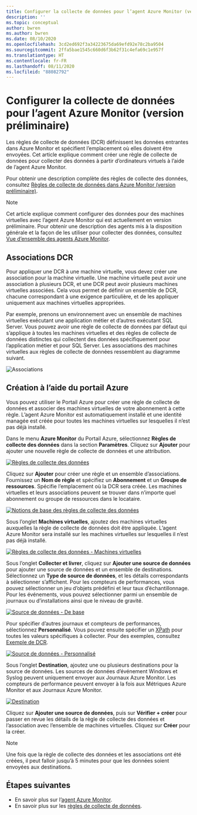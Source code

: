 ```yaml
---
title: Configurer la collecte de données pour l’agent Azure Monitor (version préliminaire)
description: ''
ms.topic: conceptual
author: bwren
ms.author: bwren
ms.date: 08/10/2020
ms.openlocfilehash: 3cd2ed692f3a34223675da69efd92e78c2ba9504
ms.sourcegitcommit: 2ffa5bae1545c660d6f3b62f31c4efa69c1e957f
ms.translationtype: HT
ms.contentlocale: fr-FR
ms.lasthandoff: 08/11/2020
ms.locfileid: "88082792"
---
```

# <a name="configure-data-collection-for-the-azure-monitor-agent-preview"></a>Configurer la collecte de données pour l’agent Azure Monitor (version préliminaire)
Les règles de collecte de données (DCR) définissent les données entrantes dans Azure Monitor et spécifient l’emplacement où elles doivent être envoyées. Cet article explique comment créer une règle de collecte de données pour collecter des données à partir d’ordinateurs virtuels à l’aide de l’agent Azure Monitor.

Pour obtenir une description complète des règles de collecte des données, consultez [Règles de collecte de données dans Azure Monitor (version préliminaire)](data-collection-rule-overview.md).

> [!NOTE]
> Cet article explique comment configurer des données pour des machines virtuelles avec l’agent Azure Monitor qui est actuellement en version préliminaire. Pour obtenir une description des agents mis à la disposition générale et la façon de les utiliser pour collecter des données, consultez [Vue d’ensemble des agents Azure Monitor](agents-overview.md).


## <a name="dcr-associations"></a>Associations DCR
Pour appliquer une DCR à une machine virtuelle, vous devez créer une association pour la machine virtuelle. Une machine virtuelle peut avoir une association à plusieurs DCR, et une DCR peut avoir plusieurs machines virtuelles associées. Cela vous permet de définir un ensemble de DCR, chacune correspondant à une exigence particulière, et de les appliquer uniquement aux machines virtuelles appropriées. 

Par exemple, prenons un environnement avec un ensemble de machines virtuelles exécutant une application métier et d’autres exécutant SQL Server. Vous pouvez avoir une règle de collecte de données par défaut qui s’applique à toutes les machines virtuelles et des règles de collecte de données distinctes qui collectent des données spécifiquement pour l’application métier et pour SQL Server. Les associations des machines virtuelles aux règles de collecte de données ressemblent au diagramme suivant.

![Associations](media/data-collection-rule-azure-monitor-agent/associations.png)

## <a name="create-using-the-azure-portal"></a>Création à l’aide du portail Azure
Vous pouvez utiliser le Portail Azure pour créer une règle de collecte de données et associer des machines virtuelles de votre abonnement à cette règle. L’agent Azure Monitor est automatiquement installé et une identité managée est créée pour toutes les machines virtuelles sur lesquelles il n’est pas déjà installé.

Dans le menu **Azure Monitor** du Portail Azure, sélectionnez **Règles de collecte des données** dans la section **Paramètres**. Cliquez sur **Ajouter** pour ajouter une nouvelle règle de collecte de données et une attribution.

[![Règles de collecte des données](media/azure-monitor-agent/data-collection-rules.png)](media/azure-monitor-agent/data-collection-rules.png#lightbox)

Cliquez sur **Ajouter** pour créer une règle et un ensemble d’associations. Fournissez un **Nom de règle** et spécifiez un **Abonnement** et un **Groupe de ressources**. Spécifie l’emplacement où la DCR sera créée. Les machines virtuelles et leurs associations peuvent se trouver dans n’importe quel abonnement ou groupe de ressources dans le locataire.

[![Notions de base des règles de collecte des données](media/azure-monitor-agent/data-collection-rule-basics.png)](media/azure-monitor-agent/data-collection-rule-basics.png#lightbox)

Sous l’onglet **Machines virtuelles**, ajoutez des machines virtuelles auxquelles la règle de collecte de données doit être appliquée. L’agent Azure Monitor sera installé sur les machines virtuelles sur lesquelles il n’est pas déjà installé.

[![Règles de collecte des données - Machines virtuelles](media/azure-monitor-agent/data-collection-rule-virtual-machines.png)](media/azure-monitor-agent/data-collection-rule-virtual-machines.png#lightbox)

Sous l’onglet **Collecter et livrer**, cliquez sur **Ajouter une source de données** pour ajouter une source de données et un ensemble de destinations. Sélectionnez un **Type de source de données**, et les détails correspondants à sélectionner s’affichent. Pour les compteurs de performances, vous pouvez sélectionner un jeu d’objets prédéfini et leur taux d’échantillonnage. Pour les événements, vous pouvez sélectionner parmi un ensemble de journaux ou d’installations ainsi que le niveau de gravité. 

[![Source de données - De base](media/azure-monitor-agent/data-collection-rule-data-source-basic.png)](media/azure-monitor-agent/data-collection-rule-data-source-basic.png#lightbox)


Pour spécifier d’autres journaux et compteurs de performances, sélectionnez **Personnalisé**. Vous pouvez ensuite spécifier un [XPath](https://www.w3schools.com/xml/xpath_syntax.asp) pour toutes les valeurs spécifiques à collecter. Pour des exemples, consultez [Exemple de DCR](data-collection-rule-overview.md#sample-data-collection-rule).

[![Source de données - Personnalisé](media/azure-monitor-agent/data-collection-rule-data-source-custom.png)](media/azure-monitor-agent/data-collection-rule-data-source-custom.png#lightbox)

Sous l’onglet **Destination**, ajoutez une ou plusieurs destinations pour la source de données. Les sources de données d’événement Windows et Syslog peuvent uniquement envoyer aux Journaux Azure Monitor. Les compteurs de performance peuvent envoyer à la fois aux Métriques Azure Monitor et aux Journaux Azure Monitor.

[![Destination](media/azure-monitor-agent/data-collection-rule-destination.png)](media/azure-monitor-agent/data-collection-rule-destination.png#lightbox)

Cliquez sur **Ajouter une source de données**, puis sur **Vérifier + créer** pour passer en revue les détails de la règle de collecte des données et l’association avec l’ensemble de machines virtuelles. Cliquez sur **Créer** pour la créer.

> [!NOTE]
> Une fois que la règle de collecte des données et les associations ont été créées, il peut falloir jusqu’à 5 minutes pour que les données soient envoyées aux destinations.


## <a name="next-steps"></a>Étapes suivantes

- En savoir plus sur l’[agent Azure Monitor](azure-monitor-agent-overview.md).
- En savoir plus sur les [règles de collecte de données](data-collection-rule-overview.md).
